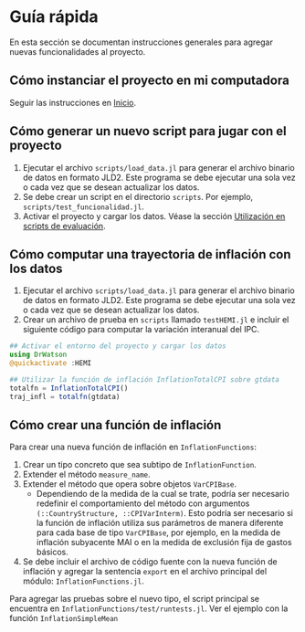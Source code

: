 # Guía rápida

En esta sección se documentan instrucciones generales para agregar nuevas funcionalidades al proyecto. 

## Cómo instanciar el proyecto en mi computadora

Seguir las instrucciones en [Inicio](@ref).


## Cómo generar un nuevo script para jugar con el proyecto 

1. Ejecutar el archivo `scripts/load_data.jl` para generar el archivo binario de datos en formato JLD2. Este programa se debe ejecutar una sola vez o cada vez que se desean actualizar los datos. 
2. Se debe crear un script en el directorio `scripts`. Por ejemplo, `scripts/test_funcionalidad.jl`. 
3. Activar el proyecto y cargar los datos. Véase la sección [Utilización en scripts de evaluación](@ref).


## Cómo computar una trayectoria de inflación con los datos

1. Ejecutar el archivo `scripts/load_data.jl` para generar el archivo binario de datos en formato JLD2. Este programa se debe ejecutar una sola vez o cada vez que se desean actualizar los datos. 
2. Crear un archivo de prueba en `scripts` llamado `testHEMI.jl` e incluir el siguiente código para computar la variación interanual del IPC.

```julia 
## Activar el entorno del proyecto y cargar los datos
using DrWatson
@quickactivate :HEMI

## Utilizar la función de inflación InflationTotalCPI sobre gtdata
totalfn = InflationTotalCPI()
traj_infl = totalfn(gtdata)
```


## Cómo crear una función de inflación

Para crear una nueva función de inflación en `InflationFunctions`: 

1. Crear un tipo concreto que sea subtipo de `InflationFunction`. 
2. Extender el método `measure_name`.
3. Extender el método que opera sobre objetos `VarCPIBase`. 
   * Dependiendo de la medida de la cual se trate, podría ser necesario redefinir el comportamiento del método con argumentos `(::CountryStructure, ::CPIVarInterm)`. Esto podría ser necesario si la función de inflación utiliza sus parámetros de manera diferente para cada base de tipo `VarCPIBase`, por ejemplo, en la medida de inflación subyacente MAI o en la medida de exclusión fija de gastos básicos. 
4. Se debe incluir el archivo de código fuente con la nueva función de inflación y agregar la sentencia `export` en el archivo principal del módulo: `InflationFunctions.jl`.

Para agregar las pruebas sobre el nuevo tipo, el script principal se encuentra en `InflationFunctions/test/runtests.jl`. Ver el ejemplo con la función `InflationSimpleMean`
